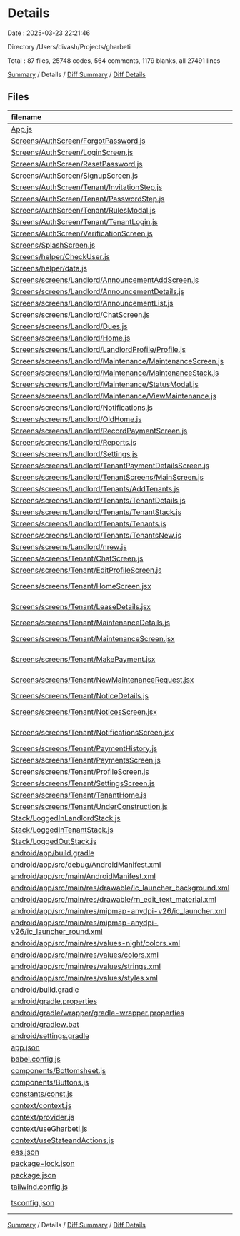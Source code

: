 # Details

Date : 2025-03-23 22:21:46

Directory /Users/divash/Projects/gharbeti

Total : 87 files,  25748 codes, 564 comments, 1179 blanks, all 27491 lines

[Summary](results.md) / Details / [Diff Summary](diff.md) / [Diff Details](diff-details.md)

## Files
| filename | language | code | comment | blank | total |
| :--- | :--- | ---: | ---: | ---: | ---: |
| [App.js](/App.js) | JavaScript | 30 | 2 | 5 | 37 |
| [Screens/AuthScreen/ForgotPassword.js](/Screens/AuthScreen/ForgotPassword.js) | JavaScript | 117 | 0 | 6 | 123 |
| [Screens/AuthScreen/LoginScreen.js](/Screens/AuthScreen/LoginScreen.js) | JavaScript | 107 | 8 | 12 | 127 |
| [Screens/AuthScreen/ResetPassword.js](/Screens/AuthScreen/ResetPassword.js) | JavaScript | 80 | 0 | 5 | 85 |
| [Screens/AuthScreen/SignupScreen.js](/Screens/AuthScreen/SignupScreen.js) | JavaScript | 64 | 0 | 5 | 69 |
| [Screens/AuthScreen/Tenant/InvitationStep.js](/Screens/AuthScreen/Tenant/InvitationStep.js) | JavaScript | 147 | 6 | 16 | 169 |
| [Screens/AuthScreen/Tenant/PasswordStep.js](/Screens/AuthScreen/Tenant/PasswordStep.js) | JavaScript | 109 | 0 | 14 | 123 |
| [Screens/AuthScreen/Tenant/RulesModal.js](/Screens/AuthScreen/Tenant/RulesModal.js) | JavaScript | 127 | 0 | 11 | 138 |
| [Screens/AuthScreen/Tenant/TenantLogin.js](/Screens/AuthScreen/Tenant/TenantLogin.js) | JavaScript | 82 | 21 | 16 | 119 |
| [Screens/AuthScreen/VerificationScreen.js](/Screens/AuthScreen/VerificationScreen.js) | JavaScript | 10 | 0 | 3 | 13 |
| [Screens/SplashScreen.js](/Screens/SplashScreen.js) | JavaScript | 196 | 2 | 12 | 210 |
| [Screens/helper/CheckUser.js](/Screens/helper/CheckUser.js) | JavaScript | 16 | 0 | 3 | 19 |
| [Screens/helper/data.js](/Screens/helper/data.js) | JavaScript | 72 | 0 | 1 | 73 |
| [Screens/screens/Landlord/AnnouncementAddScreen.js](/Screens/screens/Landlord/AnnouncementAddScreen.js) | JavaScript | 322 | 8 | 33 | 363 |
| [Screens/screens/Landlord/AnnouncementDetails.js](/Screens/screens/Landlord/AnnouncementDetails.js) | JavaScript | 372 | 2 | 22 | 396 |
| [Screens/screens/Landlord/AnnouncementList.js](/Screens/screens/Landlord/AnnouncementList.js) | JavaScript | 238 | 4 | 20 | 262 |
| [Screens/screens/Landlord/ChatScreen.js](/Screens/screens/Landlord/ChatScreen.js) | JavaScript | 384 | 3 | 29 | 416 |
| [Screens/screens/Landlord/Dues.js](/Screens/screens/Landlord/Dues.js) | JavaScript | 425 | 99 | 34 | 558 |
| [Screens/screens/Landlord/Home.js](/Screens/screens/Landlord/Home.js) | JavaScript | 367 | 41 | 29 | 437 |
| [Screens/screens/Landlord/LandlordProfile/Profile.js](/Screens/screens/Landlord/LandlordProfile/Profile.js) | JavaScript | 115 | 0 | 11 | 126 |
| [Screens/screens/Landlord/Maintenance/MaintenanceScreen.js](/Screens/screens/Landlord/Maintenance/MaintenanceScreen.js) | JavaScript | 254 | 2 | 17 | 273 |
| [Screens/screens/Landlord/Maintenance/MaintenanceStack.js](/Screens/screens/Landlord/Maintenance/MaintenanceStack.js) | JavaScript | 22 | 0 | 4 | 26 |
| [Screens/screens/Landlord/Maintenance/StatusModal.js](/Screens/screens/Landlord/Maintenance/StatusModal.js) | JavaScript | 58 | 0 | 3 | 61 |
| [Screens/screens/Landlord/Maintenance/ViewMaintenance.js](/Screens/screens/Landlord/Maintenance/ViewMaintenance.js) | JavaScript | 536 | 3 | 45 | 584 |
| [Screens/screens/Landlord/Notifications.js](/Screens/screens/Landlord/Notifications.js) | JavaScript | 305 | 1 | 29 | 335 |
| [Screens/screens/Landlord/OldHome.js](/Screens/screens/Landlord/OldHome.js) | JavaScript | 197 | 30 | 13 | 240 |
| [Screens/screens/Landlord/RecordPaymentScreen.js](/Screens/screens/Landlord/RecordPaymentScreen.js) | JavaScript | 254 | 5 | 24 | 283 |
| [Screens/screens/Landlord/Reports.js](/Screens/screens/Landlord/Reports.js) | JavaScript | 89 | 7 | 9 | 105 |
| [Screens/screens/Landlord/Settings.js](/Screens/screens/Landlord/Settings.js) | JavaScript | 689 | 13 | 45 | 747 |
| [Screens/screens/Landlord/TenantPaymentDetailsScreen.js](/Screens/screens/Landlord/TenantPaymentDetailsScreen.js) | JavaScript | 557 | 6 | 55 | 618 |
| [Screens/screens/Landlord/TenantScreens/MainScreen.js](/Screens/screens/Landlord/TenantScreens/MainScreen.js) | JavaScript | 92 | 11 | 10 | 113 |
| [Screens/screens/Landlord/Tenants/AddTenants.js](/Screens/screens/Landlord/Tenants/AddTenants.js) | JavaScript | 349 | 11 | 35 | 395 |
| [Screens/screens/Landlord/Tenants/TenantDetails.js](/Screens/screens/Landlord/Tenants/TenantDetails.js) | JavaScript | 646 | 5 | 55 | 706 |
| [Screens/screens/Landlord/Tenants/TenantStack.js](/Screens/screens/Landlord/Tenants/TenantStack.js) | JavaScript | 0 | 0 | 1 | 1 |
| [Screens/screens/Landlord/Tenants/Tenants.js](/Screens/screens/Landlord/Tenants/Tenants.js) | JavaScript | 133 | 10 | 16 | 159 |
| [Screens/screens/Landlord/Tenants/TenantsNew.js](/Screens/screens/Landlord/Tenants/TenantsNew.js) | JavaScript | 133 | 10 | 16 | 159 |
| [Screens/screens/Landlord/nrew.js](/Screens/screens/Landlord/nrew.js) | JavaScript | 123 | 0 | 8 | 131 |
| [Screens/screens/Tenant/ChatScreen.js](/Screens/screens/Tenant/ChatScreen.js) | JavaScript | 173 | 1 | 15 | 189 |
| [Screens/screens/Tenant/EditProfileScreen.js](/Screens/screens/Tenant/EditProfileScreen.js) | JavaScript | 180 | 5 | 20 | 205 |
| [Screens/screens/Tenant/HomeScreen.jsx](/Screens/screens/Tenant/HomeScreen.jsx) | JavaScript JSX | 200 | 4 | 11 | 215 |
| [Screens/screens/Tenant/LeaseDetails.jsx](/Screens/screens/Tenant/LeaseDetails.jsx) | JavaScript JSX | 179 | 6 | 25 | 210 |
| [Screens/screens/Tenant/MaintenanceDetails.js](/Screens/screens/Tenant/MaintenanceDetails.js) | JavaScript | 536 | 3 | 45 | 584 |
| [Screens/screens/Tenant/MaintenanceScreen.jsx](/Screens/screens/Tenant/MaintenanceScreen.jsx) | JavaScript JSX | 256 | 6 | 17 | 279 |
| [Screens/screens/Tenant/MakePayment.jsx](/Screens/screens/Tenant/MakePayment.jsx) | JavaScript JSX | 273 | 5 | 28 | 306 |
| [Screens/screens/Tenant/NewMaintenanceRequest.jsx](/Screens/screens/Tenant/NewMaintenanceRequest.jsx) | JavaScript JSX | 221 | 8 | 23 | 252 |
| [Screens/screens/Tenant/NoticeDetails.js](/Screens/screens/Tenant/NoticeDetails.js) | JavaScript | 372 | 2 | 22 | 396 |
| [Screens/screens/Tenant/NoticesScreen.jsx](/Screens/screens/Tenant/NoticesScreen.jsx) | JavaScript JSX | 227 | 7 | 19 | 253 |
| [Screens/screens/Tenant/NotificationsScreen.jsx](/Screens/screens/Tenant/NotificationsScreen.jsx) | JavaScript JSX | 143 | 1 | 9 | 153 |
| [Screens/screens/Tenant/PaymentHistory.js](/Screens/screens/Tenant/PaymentHistory.js) | JavaScript | 350 | 5 | 25 | 380 |
| [Screens/screens/Tenant/PaymentsScreen.js](/Screens/screens/Tenant/PaymentsScreen.js) | JavaScript | 135 | 0 | 10 | 145 |
| [Screens/screens/Tenant/ProfileScreen.js](/Screens/screens/Tenant/ProfileScreen.js) | JavaScript | 123 | 0 | 11 | 134 |
| [Screens/screens/Tenant/SettingsScreen.js](/Screens/screens/Tenant/SettingsScreen.js) | JavaScript | 692 | 13 | 45 | 750 |
| [Screens/screens/Tenant/TenantHome.js](/Screens/screens/Tenant/TenantHome.js) | JavaScript | 0 | 0 | 1 | 1 |
| [Screens/screens/Tenant/UnderConstruction.js](/Screens/screens/Tenant/UnderConstruction.js) | JavaScript | 136 | 6 | 19 | 161 |
| [Stack/LoggedInLandlordStack.js](/Stack/LoggedInLandlordStack.js) | JavaScript | 273 | 2 | 14 | 289 |
| [Stack/LoggedInTenantStack.js](/Stack/LoggedInTenantStack.js) | JavaScript | 109 | 2 | 7 | 118 |
| [Stack/LoggedOutStack.js](/Stack/LoggedOutStack.js) | JavaScript | 63 | 1 | 4 | 68 |
| [android/app/build.gradle](/android/app/build.gradle) | Groovy | 87 | 68 | 22 | 177 |
| [android/app/src/debug/AndroidManifest.xml](/android/app/src/debug/AndroidManifest.xml) | XML | 5 | 0 | 3 | 8 |
| [android/app/src/main/AndroidManifest.xml](/android/app/src/main/AndroidManifest.xml) | XML | 32 | 0 | 0 | 32 |
| [android/app/src/main/res/drawable/ic\_launcher\_background.xml](/android/app/src/main/res/drawable/ic_launcher_background.xml) | XML | 6 | 0 | 0 | 6 |
| [android/app/src/main/res/drawable/rn\_edit\_text\_material.xml](/android/app/src/main/res/drawable/rn_edit_text_material.xml) | XML | 12 | 23 | 3 | 38 |
| [android/app/src/main/res/mipmap-anydpi-v26/ic\_launcher.xml](/android/app/src/main/res/mipmap-anydpi-v26/ic_launcher.xml) | XML | 5 | 0 | 0 | 5 |
| [android/app/src/main/res/mipmap-anydpi-v26/ic\_launcher\_round.xml](/android/app/src/main/res/mipmap-anydpi-v26/ic_launcher_round.xml) | XML | 5 | 0 | 0 | 5 |
| [android/app/src/main/res/values-night/colors.xml](/android/app/src/main/res/values-night/colors.xml) | XML | 1 | 0 | 0 | 1 |
| [android/app/src/main/res/values/colors.xml](/android/app/src/main/res/values/colors.xml) | XML | 6 | 0 | 0 | 6 |
| [android/app/src/main/res/values/strings.xml](/android/app/src/main/res/values/strings.xml) | XML | 5 | 0 | 0 | 5 |
| [android/app/src/main/res/values/styles.xml](/android/app/src/main/res/values/styles.xml) | XML | 17 | 0 | 0 | 17 |
| [android/build.gradle](/android/build.gradle) | Groovy | 33 | 3 | 6 | 42 |
| [android/gradle.properties](/android/gradle.properties) | Properties | 11 | 33 | 13 | 57 |
| [android/gradle/wrapper/gradle-wrapper.properties](/android/gradle/wrapper/gradle-wrapper.properties) | Properties | 7 | 0 | 1 | 8 |
| [android/gradlew.bat](/android/gradlew.bat) | Batch | 41 | 32 | 22 | 95 |
| [android/settings.gradle](/android/settings.gradle) | Groovy | 33 | 0 | 6 | 39 |
| [app.json](/app.json) | JSON | 38 | 0 | 2 | 40 |
| [babel.config.js](/babel.config.js) | JavaScript | 7 | 0 | 1 | 8 |
| [components/Bottomsheet.js](/components/Bottomsheet.js) | JavaScript | 75 | 0 | 11 | 86 |
| [components/Buttons.js](/components/Buttons.js) | JavaScript | 381 | 11 | 20 | 412 |
| [constants/const.js](/constants/const.js) | JavaScript | 1 | 0 | 1 | 2 |
| [context/context.js](/context/context.js) | JavaScript | 3 | 0 | 2 | 5 |
| [context/provider.js](/context/provider.js) | JavaScript | 11 | 0 | 3 | 14 |
| [context/useGharbeti.js](/context/useGharbeti.js) | JavaScript | 5 | 0 | 2 | 7 |
| [context/useStateandActions.js](/context/useStateandActions.js) | JavaScript | 96 | 6 | 11 | 113 |
| [eas.json](/eas.json) | JSON | 21 | 0 | 1 | 22 |
| [package-lock.json](/package-lock.json) | JSON | 12,275 | 0 | 1 | 12,276 |
| [package.json](/package.json) | JSON | 46 | 0 | 4 | 50 |
| [tailwind.config.js](/tailwind.config.js) | JavaScript | 21 | 1 | 1 | 23 |
| [tsconfig.json](/tsconfig.json) | JSON with Comments | 4 | 0 | 1 | 5 |

[Summary](results.md) / Details / [Diff Summary](diff.md) / [Diff Details](diff-details.md)